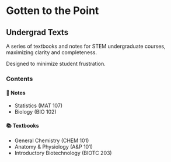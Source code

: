 # Gotten to the Point

## Undergrad Texts  

A series of textbooks and notes for STEM undergraduate courses,  
maximizing clarity and completeness.  

Designed to minimize student frustration.  

### Contents

#### 📝 Notes  
- Statistics (MAT 107)  
- Biology (BIO 102)  

#### 📚 Textbooks  
- General Chemistry (CHEM 101)  
- Anatomy & Physiology (A&P 101)  
- Introductory Biotechnology (BIOTC 203)  
